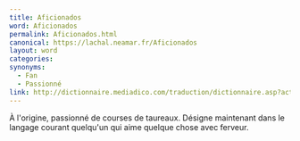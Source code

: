 ```yaml
---
title: Aficionados
word: Aficionados
permalink: Aficionados.html
canonical: https://lachal.neamar.fr/Aficionados
layout: word
categories:
synonyms:
  - Fan
  - Passionné
link: http://dictionnaire.mediadico.com/traduction/dictionnaire.asp?action=1&amp;alea=2006&amp;mot=aficionados
---
```


À l'origine, passionné de courses de taureaux. Désigne maintenant dans le langage courant quelqu'un qui aime quelque chose avec ferveur.

